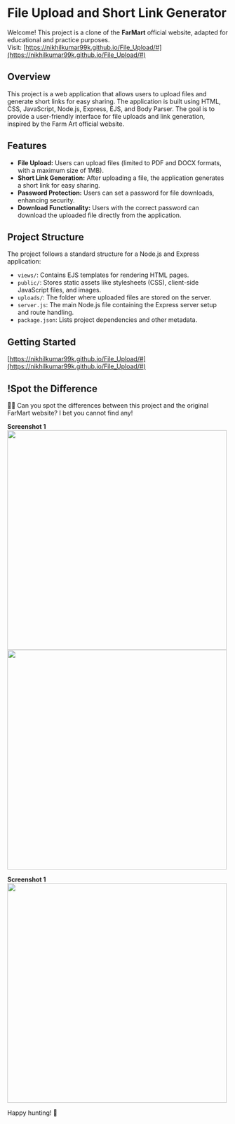 # File Upload and Short Link Generator

Welcome! This project is a clone of the  **FarMart** official website, adapted for educational and practice purposes.
<br>
Visit: [https://nikhilkumar99k.github.io/File_Upload/#](https://nikhilkumar99k.github.io/File_Upload/#)

## Overview

This project is a web application that allows users to upload files and generate short links for easy sharing. The application is built using HTML, CSS, JavaScript, Node.js, Express, EJS, and Body Parser. The goal is to provide a user-friendly interface for file uploads and link generation, inspired by the Farm Art official website.

## Features

- **File Upload:** Users can upload files (limited to PDF and DOCX formats, with a maximum size of 1MB).
- **Short Link Generation:** After uploading a file, the application generates a short link for easy sharing.
- **Password Protection:** Users can set a password for file downloads, enhancing security.
- **Download Functionality:** Users with the correct password can download the uploaded file directly from the application.

## Project Structure

The project follows a standard structure for a Node.js and Express application:

- `views/`: Contains EJS templates for rendering HTML pages.
- `public/`: Stores static assets like stylesheets (CSS), client-side JavaScript files, and images.
- `uploads/`: The folder where uploaded files are stored on the server.
- `server.js`: The main Node.js file containing the Express server setup and route handling.
- `package.json`: Lists project dependencies and other metadata.

## Getting Started

[https://nikhilkumar99k.github.io/File_Upload/#](https://nikhilkumar99k.github.io/File_Upload/#)


## !Spot the Difference

🕵️‍♂️ Can you spot the differences between this project and the original FarMart website? I bet you cannot find any!

**Screenshot 1**
 <img src="https://github.com/nikhilkumar99k/File_Upload/assets/91065041/1c989c91-6ef4-4221-b953-2e7c3c45f892)" width="500">
 <img src="https://github.com/nikhilkumar99k/File_Upload/assets/91065041/9bbfbd4b-d263-41a1-8e1f-1b4ef0467b25" width="500">

**Screenshot 1**
 <img src="https://github.com/nikhilkumar99k/File_Upload/assets/91065041/9bbfbd4b-d263-41a1-8e1f-1b4ef0467b25" width="500">

Happy hunting! 🧐

